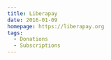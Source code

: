 ```yaml
---
title: Liberapay
date: 2016-01-09
homepage: https://liberapay.org
tags:
  - Donations
  - Subscriptions
---
```

